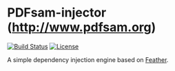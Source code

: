 PDFsam-injector (http://www.pdfsam.org)
=====
[![Build Status](https://travis-ci.org/torakiki/pdfsam-injector.png)](https://travis-ci.org/torakiki/pdfsam-injector)
[![License](http://img.shields.io/badge/license-APLv2-blue.svg)](http://www.apache.org/licenses/LICENSE-2.0.html)

A simple dependency injection engine based on [Feather](https://github.com/zsoltherpai/feather).


